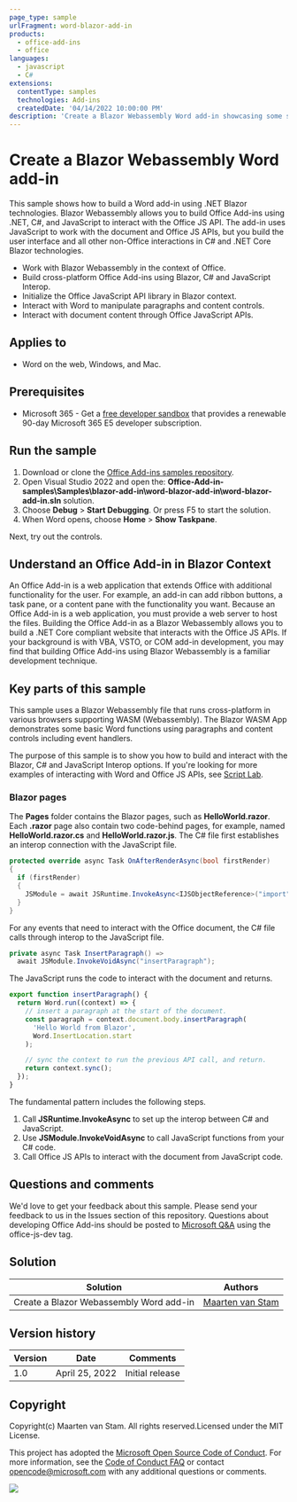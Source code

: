 ```yaml
---
page_type: sample
urlFragment: word-blazor-add-in
products:
  - office-add-ins
  - office
languages:
  - javascript
  - C#
extensions:
  contentType: samples
  technologies: Add-ins
  createdDate: '04/14/2022 10:00:00 PM'
description: 'Create a Blazor Webassembly Word add-in showcasing some samples.'
---
```


# Create a Blazor Webassembly Word add-in

This sample shows how to build a Word add-in using .NET Blazor technologies. Blazor Webassembly allows you to build Office Add-ins using .NET, C#, and JavaScript to interact with the Office JS API. The add-in uses JavaScript to work with the document and Office JS APIs, but you build the user interface and all other non-Office interactions in C# and .NET Core Blazor technologies.

- Work with Blazor Webassembly in the context of Office.
- Build cross-platform Office Add-ins using Blazor, C# and JavaScript Interop.
- Initialize the Office JavaScript API library in Blazor context.
- Interact with Word to manipulate paragraphs and content controls.
- Interact with document content through Office JavaScript APIs.

## Applies to

- Word on the web, Windows, and Mac.

## Prerequisites

- Microsoft 365 - Get a [free developer sandbox](https://developer.microsoft.com/microsoft-365/dev-program#Subscription) that provides a renewable 90-day Microsoft 365 E5 developer subscription.

## Run the sample

1. Download or clone the [Office Add-ins samples repository](https://github.com/OfficeDev/Office-Add-in-samples).
1. Open Visual Studio 2022 and open the: **Office-Add-in-samples\Samples\blazor-add-in\word-blazor-add-in\word-blazor-add-in.sln** solution.
1. Choose **Debug** > **Start Debugging**. Or press F5 to start the solution.
1. When Word opens, choose **Home** > **Show Taskpane**.

Next, try out the controls.

## Understand an Office Add-in in Blazor Context

An Office Add-in is a web application that extends Office with additional functionality for the user. For example, an add-in can add ribbon buttons, a task pane, or a content pane with the functionality you want. Because an Office Add-in is a web application, you must provide a web server to host the files.
Building the Office Add-in as a Blazor Webassembly allows you to build a .NET Core compliant website that interacts with the Office JS APIs. If your background is with VBA, VSTO, or COM add-in development, you may find that building Office Add-ins using Blazor Webassembly is a familiar development technique.

## Key parts of this sample

This sample uses a Blazor Webassembly file that runs cross-platform in various browsers supporting WASM (Webassembly). The Blazor WASM App demonstrates some basic Word functions using paragraphs and content controls including event handlers.

The purpose of this sample is to show you how to build and interact with the Blazor, C# and JavaScript Interop options. If you're looking for more examples of interacting with Word and Office JS APIs, see [Script Lab](https://aka.ms/getscriptlab).

### Blazor pages

The **Pages** folder contains the Blazor pages, such as **HelloWorld.razor**. Each **.razor** page also contain two code-behind pages, for example, named **HelloWorld.razor.cs** and **HelloWorld.razor.js**. The C# file first establishes an interop connection with the JavaScript file.

```csharp
protected override async Task OnAfterRenderAsync(bool firstRender)
{
  if (firstRender)
  {
    JSModule = await JSRuntime.InvokeAsync<IJSObjectReference>("import", "./Pages/Index.razor.js");
  }
}
```

For any events that need to interact with the Office document, the C# file calls through interop to the JavaScript file.

```csharp
private async Task InsertParagraph() =>
  await JSModule.InvokeVoidAsync("insertParagraph");
```

The JavaScript runs the code to interact with the document and returns.

```javascript
export function insertParagraph() {
  return Word.run((context) => {
    // insert a paragraph at the start of the document.
    const paragraph = context.document.body.insertParagraph(
      'Hello World from Blazor',
      Word.InsertLocation.start
    );

    // sync the context to run the previous API call, and return.
    return context.sync();
  });
}
```

The fundamental pattern includes the following steps.

1. Call **JSRuntime.InvokeAsync** to set up the interop between C# and JavaScript.
1. Use **JSModule.InvokeVoidAsync** to call JavaScript functions from your C# code.
1. Call Office JS APIs to interact with the document from JavaScript code.

## Questions and comments

We'd love to get your feedback about this sample. Please send your feedback to us in the Issues section of this repository. Questions about developing Office Add-ins should be posted to [Microsoft Q&A](https://docs.microsoft.com/answers/topics/office-js-dev.html) using the office-js-dev tag.

## Solution

| Solution                                | Authors                                                                 |
| --------------------------------------- | ----------------------------------------------------------------------- |
| Create a Blazor Webassembly Word add-in | [Maarten van Stam](https://mvp.microsoft.com/en-us/PublicProfile/33535) |

## Version history

| Version | Date           | Comments        |
| ------- | -------------- | --------------- |
| 1.0     | April 25, 2022 | Initial release |

## Copyright

Copyright(c) Maarten van Stam. All rights reserved.Licensed under the MIT License.

This project has adopted the [Microsoft Open Source Code of Conduct](https://opensource.microsoft.com/codeofconduct/). For more information, see the [Code of Conduct FAQ](https://opensource.microsoft.com/codeofconduct/faq/) or contact [opencode@microsoft.com](mailto:opencode@microsoft.com) with any additional questions or comments.

<img src="https://pnptelemetry.azurewebsites.net/pnp-officeaddins/samples/blazor-add-in/word-blazor-add-in" />
